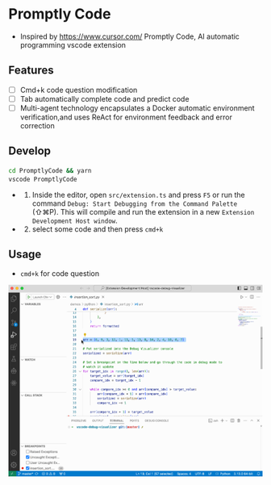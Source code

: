 # Promptly Code
* Inspired by https://www.cursor.com/
Promptly Code, AI automatic programming vscode extension

## Features

- [ ] Cmd+k code question modification
- [ ] Tab automatically complete code and predict code
- [ ] Multi-agent technology encapsulates a Docker automatic environment verification,and uses ReAct for environment feedback and error correction

## Develop

```sh
cd PromptlyCode && yarn
vscode PromptlyCode
```

* 1. Inside the editor, open `src/extension.ts` and press `F5` or run the command `Debug: Start Debugging from the Command Palette` (⇧⌘P). This will compile and run the extension in a new `Extension Development Host window`.

* 2. select some code and then press `cmd+k`

## Usage

* `cmd+k` for code question

![](./select-ask.gif)

